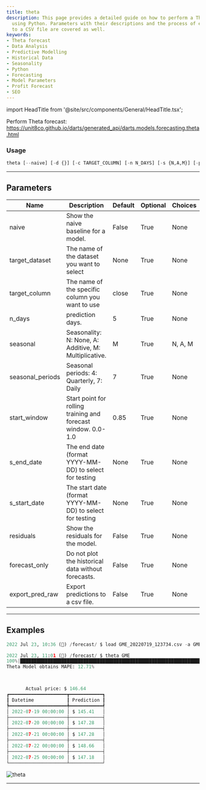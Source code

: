 ```yaml
---
title: theta
description: This page provides a detailed guide on how to perform a Theta forecast
  using Python. Parameters with their descriptions and the process of exporting predictions
  to a CSV file are covered as well.
keywords:
- Theta forecast
- Data Analysis
- Predictive Modelling
- Historical Data
- Seasonality
- Python
- Forecasting
- Model Parameters
- Profit Forecast
- SEO
---
```


import HeadTitle from '@site/src/components/General/HeadTitle.tsx';

<HeadTitle title="forecast /theta - Reference | OpenBB Terminal Docs" />

Perform Theta forecast: https://unit8co.github.io/darts/generated_api/darts.models.forecasting.theta.html

### Usage

```python
theta [--naive] [-d {}] [-c TARGET_COLUMN] [-n N_DAYS] [-s {N,A,M}] [-p SEASONAL_PERIODS] [-w START_WINDOW] [--end S_END_DATE] [--start S_START_DATE] [--residuals] [--forecast-only] [--export-pred-raw]
```

---

## Parameters

| Name | Description | Default | Optional | Choices |
| ---- | ----------- | ------- | -------- | ------- |
| naive | Show the naive baseline for a model. | False | True | None |
| target_dataset | The name of the dataset you want to select | None | True | None |
| target_column | The name of the specific column you want to use | close | True | None |
| n_days | prediction days. | 5 | True | None |
| seasonal | Seasonality: N: None, A: Additive, M: Multiplicative. | M | True | N, A, M |
| seasonal_periods | Seasonal periods: 4: Quarterly, 7: Daily | 7 | True | None |
| start_window | Start point for rolling training and forecast window. 0.0-1.0 | 0.85 | True | None |
| s_end_date | The end date (format YYYY-MM-DD) to select for testing | None | True | None |
| s_start_date | The start date (format YYYY-MM-DD) to select for testing | None | True | None |
| residuals | Show the residuals for the model. | False | True | None |
| forecast_only | Do not plot the historical data without forecasts. | False | True | None |
| export_pred_raw | Export predictions to a csv file. | False | True | None |


---

## Examples

```python
2022 Jul 23, 10:36 (🦋) /forecast/ $ load GME_20220719_123734.csv -a GME

2022 Jul 23, 11:01 (🦋) /forecast/ $ theta GME
100%|███████████████████████████████████████████████████████████████████████████████████████████████████████████████████████████████████████████████████████████████████████████████████████████████████████████████| 115/115 [00:2300:00,  4.88it/s]
Theta Model obtains MAPE: 12.71%



       Actual price: $ 146.64
┏━━━━━━━━━━━━━━━━━━━━━┳━━━━━━━━━━━━┓
┃ Datetime            ┃ Prediction ┃
┡━━━━━━━━━━━━━━━━━━━━━╇━━━━━━━━━━━━┩
│ 2022-07-19 00:00:00 │ $ 145.41   │
├─────────────────────┼────────────┤
│ 2022-07-20 00:00:00 │ $ 147.28   │
├─────────────────────┼────────────┤
│ 2022-07-21 00:00:00 │ $ 147.28   │
├─────────────────────┼────────────┤
│ 2022-07-22 00:00:00 │ $ 148.66   │
├─────────────────────┼────────────┤
│ 2022-07-25 00:00:00 │ $ 147.18   │
└─────────────────────┴────────────┘
```
![theta](https://user-images.githubusercontent.com/72827203/180615324-5b50445c-cc95-4efa-84a6-85e85ddc2d28.png)

---
